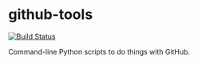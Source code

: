 # github-tools

[![Build Status](https://travis-ci.org/hugovk/github-tools.svg?branch=master)](https://travis-ci.org/hugovk/github-tools)

Command-line Python scripts to do things with GitHub.

